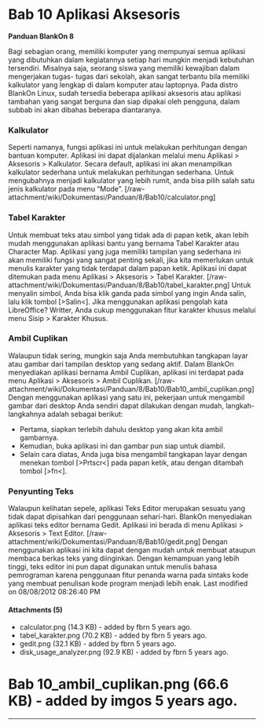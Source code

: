 # Bab 10 Aplikasi Aksesoris
**Panduan BlankOn 8**


Bagi sebagian orang, memiliki komputer yang mempunyai semua aplikasi yang
dibutuhkan dalam kegiatannya setiap hari mungkin menjadi kebutuhan tersendiri.
Misalnya saja, seorang siswa yang memiliki kewajiban dalam mengerjakan tugas-
tugas dari sekolah, akan sangat terbantu bila memiliki kalkulator yang lengkap
di dalam komputer atau laptopnya. Pada distro BlankOn Linux, sudah tersedia
beberapa aplikasi aksesoris atau aplikasi tambahan yang sangat berguna dan siap
dipakai oleh pengguna, dalam subbab ini akan dibahas beberapa diantaranya.
### Kalkulator
Seperti namanya, fungsi aplikasi ini untuk melakukan perhitungan dengan bantuan
komputer. Aplikasi ini dapat dijalankan melalui menu Aplikasi > Aksesoris >
Kalkulator. Secara default, aplikasi ini akan menampilkan kalkulator sederhana
untuk melakukan perhitungan sederhana. Untuk mengubahnya menjadi kalkulator
yang lebih rumit, anda bisa pilih salah satu jenis kalkulator pada menu “Mode”.
[/raw-attachment/wiki/Dokumentasi/Panduan/8/Bab10/calculator.png]
### Tabel Karakter
Untuk membuat teks atau simbol yang tidak ada di papan ketik, akan lebih mudah
menggunakan aplikasi bantu yang bernama Tabel Karakter atau Character Map.
Aplikasi yang juga memiliki tampilan yang sederhana ini akan memiliki fungsi
yang sangat penting sekali, jika kita memerlukan untuk menulis karakter yang
tidak terdapat dalam papan ketik. Aplikasi ini dapat ditemukan pada menu
Aplikasi > Aksesoris > Tabel Karakter.
[/raw-attachment/wiki/Dokumentasi/Panduan/8/Bab10/tabel_karakter.png]
Untuk menyalin simbol, Anda bisa klik ganda pada simbol yang ingin Anda salin,
lalu klik tombol [>Salin<]. Jika menggunakan aplikasi pengolah kata
LibreOffice? Writter, Anda cukup menggunakan fitur karakter khusus melalui menu
Sisip > Karakter Khusus.
### Ambil Cuplikan
Walaupun tidak sering, mungkin saja Anda membutuhkan tangkapan layar atau
gambar dari tampilan desktop yang sedang aktif. Dalam BlankOn menyediakan
aplikasi bernama Ambil Cuplikan, aplikasi ini terdapat pada menu Aplikasi >
Aksesoris > Ambil Cuplikan.
[/raw-attachment/wiki/Dokumentasi/Panduan/8/Bab10/Bab10_ambil_cuplikan.png]
Dengan menggunakan aplikasi yang satu ini, pekerjaan untuk mengambil gambar
dari desktop Anda sendiri dapat dilakukan dengan mudah, langkah-langkahnya
adalah sebagai berikut:
  * Pertama, siapkan terlebih dahulu desktop yang akan kita ambil gambarnya.
  * Kemudian, buka aplikasi ini dan gambar pun siap untuk diambil.
  * Selain cara diatas, Anda juga bisa mengambil tangkapan layar dengan
      menekan tombol [>Prtscr<] pada papan ketik, atau dengan ditambah tombol
      [>fn<].
### Penyunting Teks
Walaupun kelihatan sepele, aplikasi Teks Editor merupakan sesuatu yang tidak
dapat dipisahkan dari penggunaan sehari-hari. BlankOn menyediakan aplikasi teks
editor bernama Gedit. Aplikasi ini berada di menu Aplikasi > Aksesoris > Text
Editor.
[/raw-attachment/wiki/Dokumentasi/Panduan/8/Bab10/gedit.png]
Dengan menggunakan aplikasi ini kita dapat dengan mudah untuk membuat ataupun
membaca berkas teks yang diinginkan. Dengan kemampuan yang lebih tinggi, teks
editor ini pun dapat digunakan untuk menulis bahasa pemrograman karena
penggunaan fitur penanda warna pada sintaks kode yang membuat penulisan kode
program menjadi lebih enak.
Last modified on 08/08/2012 08:26:40 PM
#### Attachments (5)
  * calculator.png​ (14.3 KB) - added by fbrn 5 years ago.
  * tabel_karakter.png​ (70.2 KB) - added by fbrn 5 years ago.
  * gedit.png​ (32.1 KB) - added by fbrn 5 years ago.
  * disk_usage_analyzer.png​ (92.9 KB) - added by fbrn 5 years ago.
# Bab 10_ambil_cuplikan.png​ (66.6 KB) - added by imgos 5 years ago.
#### 
    
 
 
 
 
 
---
 

